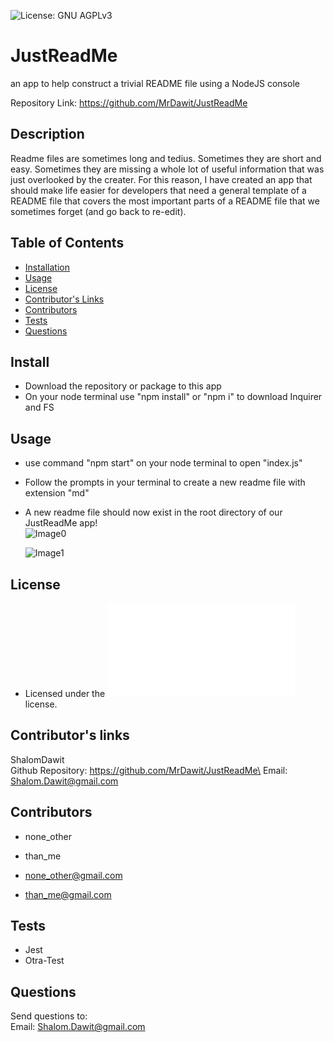 ![License: GNU AGPLv3](https://img.shields.io/badge/License-GNU-AGPLv3-red.svg)
# JustReadMe
an app to help construct a trivial README file using a NodeJS console

Repository Link: https://github.com/MrDawit/JustReadMe 


## Description 
Readme files are sometimes long and tedius. Sometimes they are short and easy. Sometimes they are missing a whole lot of useful information that was just overlooked by the creater. For this reason, I have created an app that should make life easier for developers that need a general template of a README file that covers the most important parts of a README file that we sometimes forget (and go back to re-edit). 

## Table of Contents 
 - [Installation](#installation) 
 - [Usage](#usage) 
 - [License](#license) 
 - [Contributor's Links](#contributor's_links) 
 - [Contributors](#contributors) 
 - [Tests](#tests) 
 - [Questions](#questions) 

## Install 
* Download the repository or package to this app 
* On your node terminal use "npm install" or "npm i" to download Inquirer and FS 
## Usage 
* use command "npm start" on your node terminal to open "index.js"  
* Follow the prompts in your terminal to create a new readme file with extension "md"  
* A new readme file should now exist in the root directory of our JustReadMe app!  
	![Image0](./assets/images/image1.png)  

	![Image1](./assets/images/image2.png)  


## License 
* Licensed under the ![GNU AGPLv3](.Gnu_Agplv3.txt) license.
## Contributor's links 
ShalomDawit\
Github Repository: https://github.com/MrDawit/JustReadMe\
Email: Shalom.Dawit@gmail.com
## Contributors 
* none_other 
* than_me 

* none_other@gmail.com 
* than_me@gmail.com 
## Tests 
* Jest  
* Otra-Test 
## Questions 
Send questions to:\
 Email: Shalom.Dawit@gmail.com
